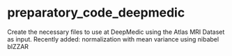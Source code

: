 # preparatory_code_deepmedic
Create the necessary  files  to use at DeepMedic using the Atlas MRI Dataset as input.
Recently added: normalization with mean variance using nibabel
bIZZAR
